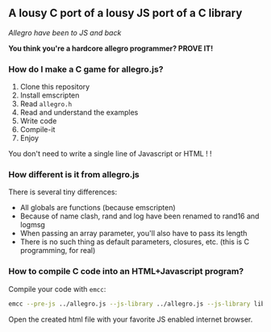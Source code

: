 ## A lousy C port of a lousy JS port of a C library

_Allegro have been to JS and back_

**You think you're a hardcore allegro programmer? PROVE IT!**

### How do I make a C game for allegro.js?

1. Clone this repository
2. Install emscripten
3. Read `allegro.h`
4. Read and understand the examples
5. Write code
6. Compile-it
7. Enjoy

You don't need to write a single line of Javascript or HTML ! !

### How different is it from allegro.js

There is several tiny differences:

- All globals are functions (because emscripten)
- Because of name clash, rand and log have been renamed to rand16 and logmsg
- When passing an array parameter, you'll also have to pass its length
- There is no such thing as default parameters, closures, etc. (this is C programming, for real)

### How to compile C code into an HTML+Javascript program?

Compile your code with `emcc`:

```bash
emcc --pre-js ../allegro.js --js-library ../allegro.js --js-library library.js -I. -o my_game.html my_game.c
```

Open the created html file with your favorite JS enabled internet browser.
